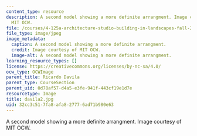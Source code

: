 ```yaml
---
content_type: resource
description: A second model showing a more definite arrangment. Image courtesy of
  MIT OCW.
file: /courses/4-125a-architecture-studio-building-in-landscapes-fall-2005/32cc3c517fa8afa827776ad71b980e63_davila2.jpg
file_type: image/jpeg
image_metadata:
  caption: A second model showing a more definite arrangment.
  credit: Image courtesy of MIT OCW.
  image-alt: A second model showing a more definite arrangment.
learning_resource_types: []
license: https://creativecommons.org/licenses/by-nc-sa/4.0/
ocw_type: OCWImage
parent_title: Ricardo Davila
parent_type: CourseSection
parent_uid: 0d78af57-d4a5-e3fe-941f-443cf19e1d7e
resourcetype: Image
title: davila2.jpg
uid: 32cc3c51-7fa8-afa8-2777-6ad71b980e63
---
```

A second model showing a more definite arrangment. Image courtesy of MIT OCW.